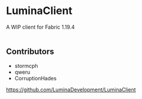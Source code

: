 # LuminaClient
A WIP client for Fabric 1.19.4
<br><br>

## Contributors
- stormcph
- qweru
- CorruptionHades

https://github.com/LuminaDevelopment/LuminaClient
